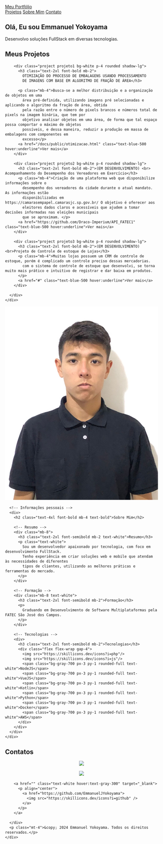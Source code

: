 <!DOCTYPE html>
<html lang="pt-BR">
<head>
  <meta charset="UTF-8" />
  <meta name="viewport" content="width=device-width, initial-scale=1.0" />
  <meta http-equiv="X-UA-Compatible" content="ie=edge" />
  <title>Portfólio de Desenvolvedor</title>
  <link href="https://cdn.jsdelivr.net/npm/tailwindcss@2.2.19/dist/tailwind.min.css" rel="stylesheet">
  <link rel="stylesheet" href="/assets/styles/styles.css" />
</head>
<body class="bg-gray-400 text-gray-900">
  <!-- Navbar -->
  <nav class="navbar bg-gray-800 p-4">
    <div class="container mx-auto flex justify-between items-center">
      <a href="#home" class="text-white text-2xl font-bold">Meu Portfólio</a>
      <div>
        <a href="#projects" class="text-white px-4">Projetos</a>
        <a href="#about" class="text-white px-4">Sobre Mim</a>
        <a href="#contact" class="text-white px-4">Contato</a>
      </div>
    </div>
  </nav>

  <!-- Hero Section -->
  <section id="home" class="hero h-screen flex flex-col justify-center items-center bg-gradient-to-b from-gray-800 text-white">
    <h1 class="text-5xl font-bold mb-4">Olá, Eu sou Emmanuel Yokoyama</h1>
    <p class="text-xl">Desenvolvo soluções FullStack em diversas tecnologias.</p>
  </section>

  <!-- Projetos -->
  <section id="projects" class="projects py-16 bg-gray-200">
    <div class="container mx-auto">
      <h2 class="text-4xl font-bold text-center mb-8">Meus Projetos</h2>
      <div class="grid grid-cols-1 sm:grid-cols-2 md:grid-cols-3 gap-8">

        <div class="project projeto1 bg-white p-4 rounded shadow-lg">
          <h3 class="text-2xl font-bold mb-2">
            OTIMIZAÇÃO DO PROCESSO DE EMBALAGENS USANDO PROCESSAMENTO
            DE IMAGENS COM BASE EM ALGORITMO DE FRAÇÃO DE ÁREA</h3>

          <p class="mb-4">Busca-se a melhor distribuição e a organização de objetos em uma
            área pré-definida, utilizando imagens pré selecionadas e aplicando o algoritmo da fração de área, obtida
            pela razão entre o número de pixels brancos e números total de pixels na imagem binária, que tem por
            objetivo analisar objetos em uma área, de forma que tal espaço possa comportar o máximo de objetos
            possíveis, e dessa maneira, reduzir a produção em massa de embalagens com componentes em
            excesso</p>
          <a href="/docs/public/otimizacao.html" class="text-blue-500 hover:underline">Ver mais</a>
        </div>

        <div class="project projeto2 bg-white p-4 rounded shadow-lg">
          <h3 class="text-2xl font-bold mb-2">(EM DESENVOLVIMENTO) <br> Acompanhamento do Desempenho dos Vereadores em Exercício</h3>
          <p class="mb-4">Criação de uma plataforma web que disponibilize informações sobre o
            desempenho dos vereadores da cidade durante o atual mandato. As informações estão
            disponibilizadas em https://camarasempapel.camarasjc.sp.gov.br/ O objetivo é oferecer aos
            eleitores dados claros e acessíveis que ajudem a tomar decisões informadas nas eleições municipais
            que se aproximam. </p>
          <a href="https://github.com/Draco-Imperium/API_FATEC1" class="text-blue-500 hover:underline">Ver mais</a>
        </div>

        <div class="project projeto3 bg-white p-4 rounded shadow-lg">
          <h3 class="text-2xl font-bold mb-2">(EM DESENVOLVIMENTO) <br>Projeto de Controle de estoque de Lojas</h3>
          <p class="mb-4">Muitas lojas possuem um CRM de controle de estoque, porém é complicado um controle preciso dessas mercadorias.
            com o sistema de controle de estoque que desenvolvi, se torna muito mais prático e intuitivo de registrar e dar baixa em produtos.
          </p>
          <a href="#" class="text-blue-500 hover:underline">Ver mais</a>
        </div>

      </div>
    </div>
  </section>

  <!-- Sobre Mim -->
  <section id="about" class="about py-16 bg-gradient-to-t from-gray-800 to-gray-200 ">
    <div class="container mx-auto grid grid-cols-1 md:grid-cols-2 gap-8">
      <!-- Imagem Pessoal -->
      <div class="flex justify-center items-center">
        <img src="/docs/images/EU.jpeg" alt="Minha Imagem" class="w-60 h-61 object-cover shadow-lg" />
      </div>

      <!-- Informações pessoais -->
      <div>
        <h2 class="text-4xl font-bold mb-4 text-bold">Sobre Mim</h2>

        <!-- Resumo -->
        <div class="mb-8">
          <h3 class="text-2xl font-semibold mb-2 text-white">Resumo</h3>
          <p class="text-white">
            Sou um desenvolvedor apaixonado por tecnologia, com foco em desenvolvimento FullStack.
            Tenho experiência em criar soluções web e mobile que atendam às necessidades de diferentes
            tipos de clientes, utilizando as melhores práticas e ferramentas do mercado.
          </p>
        </div>

        <!-- Formação -->
        <div class="mb-8 text-white">
          <h3 class="text-2xl font-semibold mb-2">Formação</h3>
          <p>
            Graduando em Desenvolvimento de Software Multiplataformas pela FATEC São José dos Campos.
          </p>
        </div>

        <!-- Tecnologias -->
        <div>
          <h3 class="text-2xl font-semibold mb-2">Tecnologias</h3>
          <div class="flex flex-wrap gap-4">
            <img src="https://skillicons.dev/icons?i=php"/>
            <img src="https://skillicons.dev/icons?i=js"/>
            <span class="bg-gray-700 px-3 py-1 rounded-full text-white">NodeJS</span>
            <span class="bg-gray-700 px-3 py-1 rounded-full text-white">VueJS</span>
            <span class="bg-gray-700 px-3 py-1 rounded-full text-white">Kotlin</span>
            <span class="bg-gray-700 px-3 py-1 rounded-full text-white">Python</span>
            <span class="bg-gray-700 px-3 py-1 rounded-full text-white">Docker</span>
            <span class="bg-gray-700 px-3 py-1 rounded-full text-white">AWS</span>
          </div>
        </div>
      </div>
    </div>
  </section>


  <footer class="footer bg-gray-800 p-4 text-center text-white">
    <div class="container mx-auto">
      <h2 class="text-lg font-bold mb-4">Contatos</h2>
      <div class="flex justify-center space-x-4">
        <!-- Contato via E-mail -->
        <a href="" class="text-white hover:text-gray-300">
          <p align="center">
            <a href="mailto:emmanuelnoronha3@gmail.com">
              <img src="https://skillicons.dev/icons?i=gmail" />
            </a>
          </p>
        </a>
        <!-- GitHub -->
        <a class="text-white hover:text-gray-300" target="_blank">
          <p align="center">
            <a href="https://www.linkedin.com/in/emmanuelyokoyama/">
              <img src="https://skillicons.dev/icons?i=linkedin" />
            </a>
          </p>
        </a>

        <a href="" class="text-white hover:text-gray-300" target="_blank">
          <p align="center">
            <a href="https://github.com/EmmanuelJYokoyama">
              <img src="https://skillicons.dev/icons?i=github" />
            </a>
          </p>
        </a>

      </div>
      <p class="mt-4">&copy; 2024 Emmanuel Yokoyama. Todos os direitos reservados.</p>
    </div>
  </footer>

  <script src="script.js"></script>
</body>
</html>
